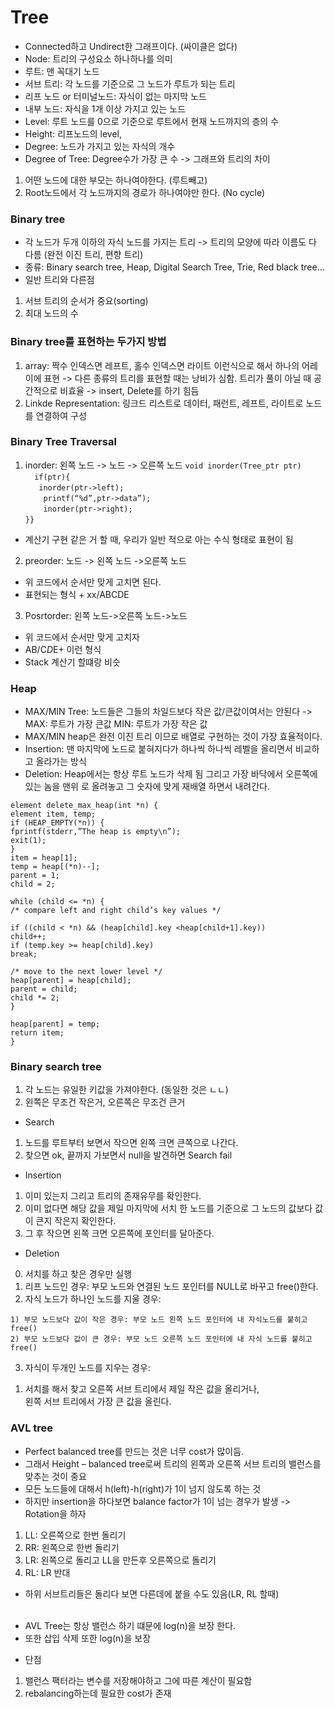 # Tree
* Connected하고 Undirect한 그래프이다. (싸이클은 없다)
* Node: 트리의 구성요소 하나하나를 의미
* 루트: 맨 꼭대기 노드
* 서브 트리: 각 노드를 기준으로 그 노드가 루트가 되는 트리
* 리프 노드 or 터미널노드: 자식이 없는 마지막 노드
* 내부 노드: 자식을 1개 이상 가지고 있는 노드
* Level: 루트 노드를 0으로 기준으로 루트에서 현재 노드까지의 층의 수
* Height: 리프노드의 level,
* Degree: 노드가 가지고 있는 자식의 개수
* Degree of Tree: Degree수가 가장 큰 수
-> 그래프와 트리의 차이
1. 어떤 노드에 대한 부모는 하나여야한다. (루트빼고)
2. Root노드에서 각 노드까지의 경로가 하나여야만 한다. (No cycle)
### Binary tree
* 각 노드가 두개 이하의 자식 노드를 가지는 트리
-> 트리의 모양에 따라 이름도 다 다름 (완전 이진 트리, 편향 트리)
* 종류: Binary search tree, Heap, Digital Search Tree, Trie, Red black tree…
* 일반 트리와 다른점
1. 서브 트리의 순서가 중요(sorting)
2. 최대 노드의 수

### Binary tree를 표현하는 두가지 방법
1. array: 짝수 인덱스면 레프트, 홀수 인덱스면 라이트 이런식으로 해서 하나의 어레이에 표현
-> 다른 종류의 트리를 표현할 때는 낭비가 심함. 트리가 풀이 아닐 때 공간적으로 비효율
-> insert, Delete를 하기 힘듬
2. Linkde Representation: 링크드 리스트로 데이터, 패런트, 레프트, 라이트로 노드를 연결하여 구성

### Binary Tree Traversal
1. inorder: 왼쪽 노드 -> 노드 -> 오른쪽 노드
`void inorder(Tree_ptr ptr)`<br>
`  if(ptr){`<br>
`    inorder(ptr->left); `<br>
`    printf(“%d”,ptr->data”);`<br>
`    inorder(ptr->right);`<br>
`}}`<br>
* 계산기 구현 같은 거 할 때, 우리가 일반 적으로 아는 수식 형태로 표현이 됨
2. preorder: 노드 -> 왼쪽 노드 ->오른쪽 노드
* 위 코드에서 순서만 맞게 고치면 된다.
* 표현되는 형식 + xx/ABCDE
3. Posrtorder: 왼쪽 노드->오른쪽 노드->노드
* 위 코드에서 순서만 맞게 고치자
* AB/C*D*E+ 이런 형식
* Stack 계산기 할떄랑 비슷

### Heap
* MAX/MIN Tree: 노드들은 그들의 차일드보다 작은 값/큰값이여서는 안된다
-> MAX: 루트가 가장 큰값 MIN: 루트가 가장 작은 값
* MAX/MIN heap은 완전 이진 트리 이므로 배열로 구현하는 것이 가장 효율적이다.
* Insertion: 맨 마지막에 노드로 붙혀지다가 하나씩 하나씩 레벨을 올리면서 비교하고 올라가는 방식
* Deletion: Heap에서는 항상 루트 노드가 삭제 됨 그리고 가장 바닥에서 오른쪽에 있는 놈을 맨위 로 올려놓고 그 숫자에 맞게 재배열 하면서 내려간다. <br>
```
element delete_max_heap(int *n) {
element item, temp;
if (HEAP_EMPTY(*n)) {
fprintf(stderr,”The heap is empty\n”);
exit(1);
}
item = heap[1];
temp = heap[(*n)--];
parent = 1;
child = 2;

while (child <= *n) {
/* compare left and right child’s key values */

if ((child < *n) && (heap[child].key <heap[child+1].key))
child++;
if (temp.key >= heap[child].key)
break;

/* move to the next lower level */
heap[parent] = heap[child];
parent = child;
child *= 2;
}

heap[parent] = temp;
return item;
}
```
### Binary search tree
1. 각 노드는 유일한 키값을 가져야한다. (동일한 것은 ㄴㄴ)
2. 왼쪽은 무조건 작은거, 오른쪽은 무조건 큰거
* Search
1. 노드를 루트부터 보면서 작으면 왼쪽 크면 큰쪽으로 나간다.
2. 찾으면 ok, 끝까지 가보면서 null을 발견하면 Search fail
* Insertion
1. 이미 있는지 그리고 트리의 존재유무를 확인한다.
2. 이미 없다면 해당 값을 제일 마지막에 서치 한 노드를 기준으로 그 노드의 값보다 값이 큰지 작은지 확인한다.
3. 그 후 작으면 왼쪽 크면 오른쪽에 포인터를 달아준다.
* Deletion
0. 서치를 하고 찾은 경우만 실행
1. 리프 노드인 경우: 부모 노드와 연결된 노드 포인터를 NULL로 바꾸고 free()한다.
2. 자식 노드가 하나인 노드를 지울 경우:
```
1) 부모 노드보다 값이 작은 경우: 부모 노드 왼쪽 노드 포인터에 내 자식노드를 붙히고 free()
2) 부모 노드보다 값이 큰 경우: 부모 노드 오른쪽 노드 포인터에 내 자식 노드를 붙히고 free()
```
3. 자식이 두개인 노드를 지우는 경우:
1) 서치를 해서 찾고 오른쪽 서브 트리에서 제일 작은 값을 올리거나,
<br>왼쪽 서브 트리에서 가장 큰 값을 올린다.
### AVL tree
* Perfect balanced tree를 만드는 것은 너무 cost가 많이듬.
* 그래서 Height – balanced tree로써 트리의 왼쪽과 오른쪽 서브 트리의 밸런스를 맞추는 것이 중요
* 모든 노드들에 대해서 h(left)-h(right)가 1이 넘지 않도록 하는 것
* 하지만 insertion을 하다보면 balance factor가 1이 넘는 경우가 발생 -> Rotation을 하자
1. LL: 오른쪽으로 한번 돌리기
2. RR: 왼쪽으로 한번 돌리기
3. LR: 왼쪽으로 돌리고 LL을 만든후 오른쪽으로 돌리기
4. RL: LR 반대

* 하위 서브트리들은 돌리다 보면 다른데에 붙을 수도 있음(LR, RL 할때)
<br><br>
- AVL Tree는 항상 밸런스 하기 떄문에 log(n)을 보장 한다.
- 또한 삽입 삭제 또한 log(n)을 보장
* 단점
1. 밸런스 팩터라는 변수를 저장해야하고 그에 따른 계산이 필요함
2. rebalancing하는데 필요한 cost가 존재
